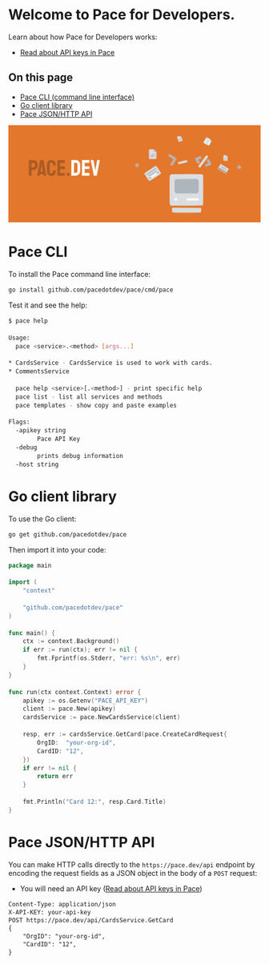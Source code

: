 # Welcome to Pace for Developers. 

Learn about how Pace for Developers works:

* [Read about API keys in Pace](https://pace.dev/blog/2020/07/01/docs-api-keys.html)

## On this page

* [Pace CLI (command line interface)](#pace-cli)
* [Go client library](#go-client-library)
* [Pace JSON/HTTP API](#pace-json-http-api)

![](pace.dev-banner.jpg)

# Pace CLI

To install the Pace command line interface:

```bash
go install github.com/pacedotdev/pace/cmd/pace
```

Test it and see the help:

```bash
$ pace help

Usage:
  pace <service>.<method> [args...]

* CardsService - CardsService is used to work with cards.
* CommentsService

  pace help <service>[.<method>] - print specific help
  pace list - list all services and methods
  pace templates - show copy and paste examples

Flags:
  -apikey string
        Pace API Key
  -debug
        prints debug information
  -host string

```

# Go client library

To use the Go client:

```bash
go get github.com/pacedotdev/pace
```

Then import it into your code:

```go
package main

import (
	"context"
	
	"github.com/pacedotdev/pace"
)

func main() {
	ctx := context.Background()
	if err := run(ctx); err != nil {
		fmt.Fprintf(os.Stderr, "err: %s\n", err)
	}
}

func run(ctx context.Context) error {
	apikey := os.Getenv("PACE_API_KEY")
	client := pace.New(apikey)
	cardsService := pace.NewCardsService(client)
	
	resp, err := cardsService.GetCard(pace.CreateCardRequest{
		OrgID:  "your-org-id",
		CardID: "12",
	})
	if err != nil {
		return err
	}

	fmt.Println("Card 12:", resp.Card.Title)
}
```

# Pace JSON/HTTP API

You can make HTTP calls directly to the `https://pace.dev/api` endpoint by encoding the request fields as a JSON object in the body of a `POST` request:

* You will need an API key ([Read about API keys in Pace](https://pace.dev/blog/2020/07/01/docs-api-keys.html))

```
Content-Type: application/json
X-API-KEY: your-api-key
POST https://pace.dev/api/CardsService.GetCard
{
	"OrgID": "your-org-id",
	"CardID": "12",
}
```

